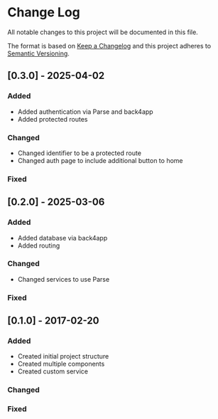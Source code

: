 
# Change Log
All notable changes to this project will be documented in this file.
 
The format is based on [Keep a Changelog](http://keepachangelog.com/)
and this project adheres to [Semantic Versioning](http://semver.org/).

## [0.3.0] - 2025-04-02
 
### Added
- Added authentication via Parse and back4app
- Added protected routes
 
### Changed
- Changed identifier to be a protected route
- Changed auth page to include additional button to home

### Fixed

 
## [0.2.0] - 2025-03-06
 
### Added
- Added database via back4app
- Added routing
 
### Changed
- Changed services to use Parse
 
### Fixed
 
## [0.1.0] - 2017-02-20
 
### Added
- Created initial project structure
- Created multiple components
- Created custom service

### Changed

### Fixed
